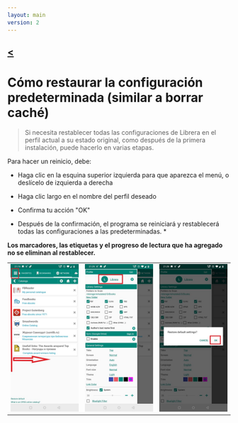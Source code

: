 ```yaml
---
layout: main
version: 2
---
```

[<](/wiki/faq)
---
# Cómo restaurar la configuración predeterminada (similar a borrar caché)

> Si necesita restablecer todas las configuraciones de Librera en el perfil actual a su estado original, como después de la primera instalación, puede hacerlo en varias etapas.

Para hacer un reinicio, debe:

* Haga clic en la esquina superior izquierda para que aparezca el menú, o deslícelo de izquierda a derecha
* Haga clic largo en el nombre del perfil deseado
* Confirma tu acción &quot;OK&quot;

* Después de la confirmación, el programa se reiniciará y restablecerá todas las configuraciones a las predeterminadas. *

**Los marcadores, las etiquetas y el progreso de lectura que ha agregado no se eliminan al restablecer.**


||||
|-|-|-|
|![](19.jpg)|![](20.jpg)|![](21.jpg)|
